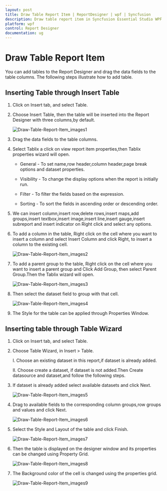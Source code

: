 ```yaml
---
layout: post
title: Draw Table Report Item | ReportDesigner | wpf | Syncfusion
description: Draw table report item in Syncfusion Essential Studio WPF ReportDesigner control, its elements, and more.
platform: wpf
control: Report Designer
documentation: ug
---
```


# Draw Table Report Item

You can add tables to the Report Designer and drag the data fields to the table columns. The following steps illustrate how to add table. 

## Inserting Table through Insert Table

1. Click on Insert tab, and select Table.

2. Choose Insert Table, then the table will be inserted into the Report Designer with three columns,by default.

   ![Draw-Table-Report-Item_images1](Draw-Table-Report-Item_images/Draw-Table-Report-Item_img1.png)

3. Drag the data fields to the table columns.

4. Select Tablix a click on view report item properties,then Tablix properties wizard will open.

   * General - To set name,row header,column header,page break options and dataset properties.
   
   * Visibility - To change the display options when the report is initially run.
   
   * Filter - To filter the fields based on the expression.
   
   * Sorting - To sort the fields in ascending order or descending order.
   
5. We can insert column,insert row,delete rows,insert maps,add groups,insert textbox,insert image,insert line,insert gauge,insert subreport and insert indicator on Right click and select any options. 

6. To add a column in the table, Right click on the  cell where you want to insert a column and select Insert Column and click Right, to insert a column to the existing cell.

   ![Draw-Table-Report-Item_images2](Draw-Table-Report-Item_images/Draw-Table-Report-Item_img2.png)

7. To add a parent group to the table, Right click on the cell where you want to insert a parent group and Click Add Group, then select Parent Group.Then the Tablix wizard will open.

   ![Draw-Table-Report-Item_images3](Draw-Table-Report-Item_images/Draw-Table-Report-Item_img3.png)

8. Then select the dataset field to group with that cell.

   ![Draw-Table-Report-Item_images4](Draw-Table-Report-Item_images/Draw-Table-Report-Item_img4.png)

9. The Style for the table can be applied through Properties Window.

## Inserting table through Table Wizard

1. Click on Insert tab, and select Table.

2. Choose Table Wizard, in Insert > Table.

   I. Choose an existing dataset in this report,if dataset is already added.
   
   II. Choose create a dataset, if dataset is not added.Then Create datasource and dataset,and follow the following steps.

3. If dataset is already added select available datasets and click Next.

   ![Draw-Table-Report-Item_images5](Draw-Table-Report-Item_images/Draw-Table-Report-Item_img5.png)

4. Drag to available fields to the corresponding column groups,row groups and values and click Next.

   ![Draw-Table-Report-Item_images6](Draw-Table-Report-Item_images/Draw-Table-Report-Item_img6.png)

5. Select the Style and Layout of the table and click Finish.

   ![Draw-Table-Report-Item_images7](Draw-Table-Report-Item_images/Draw-Table-Report-Item_img7.png)

6. Then the table is displayed on the designer window and its properties can be changed using Property Grid.

   ![Draw-Table-Report-Item_images8](Draw-Table-Report-Item_images/Draw-Table-Report-Item_img8.png)
	
7. The Background color of the cell is changed using the properties grid.

   ![Draw-Table-Report-Item_images9](Draw-Table-Report-Item_images/Draw-Table-Report-Item_img9.png)


